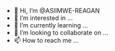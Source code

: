 - 👋 Hi, I’m @ASIIMWE-REAGAN
- 👀 I’m interested in ...
- 🌱 I’m currently learning ...
- 💞️ I’m looking to collaborate on ...
- 📫 How to reach me ...

<!---
ASIIMWE-REAGAN/ASIIMWE-REAGAN is a ✨ special ✨ repository because its `README.md` (this file) appears on your GitHub profile.
You can click the Preview link to take a look at your changes.
--->
